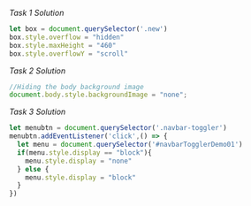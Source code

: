 _Task 1 Solution_

```javascript
let box = document.querySelector('.new')
box.style.overflow = "hidden" 
box.style.maxHeight = "460" 
box.style.overflowY = "scroll" 
```

_Task 2 Solution_

```javascript
//Hiding the body background image
document.body.style.backgroundImage = "none";
```

_Task 3 Solution_

```javascript
let menubtn = document.querySelector('.navbar-toggler')
menubtn.addEventListener('click',() => {
  let menu = document.querySelector('#navbarTogglerDemo01')
  if(menu.style.display == "block"){
    menu.style.display = "none"
  } else { 
    menu.style.display = "block"
  }
})
```
